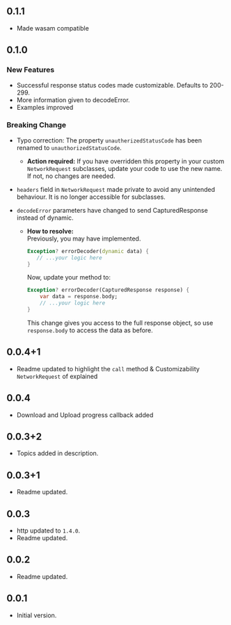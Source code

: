 ## 0.1.1
- Made wasam compatible

## 0.1.0

### New Features
- Successful response status codes made customizable. Defaults to 200-299. 
- More information given to decodeError.
- Examples improved

### Breaking Change
- Typo correction: The property `unautherizedStatusCode` has been renamed to `unauthorizedStatusCode`.  
    - **Action required:** If you have overridden this property in your custom `NetworkRequest` subclasses, update your code to use the new name. If not, no changes are needed.

- `headers` field in `NetworkRequest` made private to avoid any unintended behaviour. It is no longer accessible for subclasses.

- `decodeError` parameters have changed to send CapturedResponse instead of dynamic.
    - **How to resolve:**  
        Previously, you may have implemented.  
         ```dart
        Exception? errorDecoder(dynamic data) {
            // ...your logic here
        }
        ```
        Now, update your method to:  
        ```dart
        Exception? errorDecoder(CapturedResponse response) {
            var data = response.body;
            // ...your logic here
        }
        ```
        This change gives you access to the full response object, so use `response.body` to access the data as before.

## 0.0.4+1

- Readme updated to highlight the `call` method & Customizability `NetworkRequest` of explained

## 0.0.4

- Download and Upload progress callback added

## 0.0.3+2

- Topics added in description.

## 0.0.3+1

- Readme updated.

## 0.0.3

- http updated to `1.4.0`.
- Readme updated.

## 0.0.2

- Readme updated.

## 0.0.1

- Initial version.